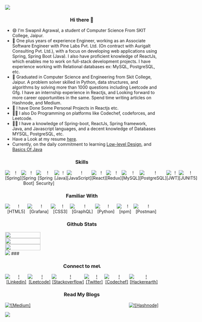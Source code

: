 ![](https://komarev.com/ghpvc/?username=your-code123-tech&style=flat-square&label=VIEWS)

<div align="center">
  
### Hi there 👋
  
 </div>
 
* 😄 I'm Swapnil Agrawal, a student of Computer Science From SKIT College, Jaipur.
* 🚐 One plus years of experience Engineer, working as an Associate Software Engineer with Pine Labs Pvt. Ltd. (On contract with AurigaIt Consulting Pvt. Ltd.), with a focus on developing web applications using Spring, Spring Boot (Java). I also have proficient knowledge of ReactJs, which enables me to work on full-stack development projects. I have experience working with Relational databases ex: MySQL, PostgreSQL, etc.
* 🚐 Graduated in Computer Science and Engineering from Skit College, Jaipur. A problem solver skilled in Python, data structures, and algorithms by solving more than 1000 questions including Leetcode and Gfg. I have an internship experience in Reactjs, and Looking forward to more career opportunities in the same. Spend time writing articles on Hashnode, and Medium. 
* 🔨 I have Done Some Personal Projects in Reactjs etc.
* 👨‍💻 I also Do Programming on platforms like Codechef, codeforces, and Leetcode.
* 👨‍💻 I have a knowledge of Spring-boot, ReactJs, Spring framework, Java, and Javascript languages, and a decent knowledge of Databases MYSQL, PostgreSQL, etc.
* Have a Look at my resume <a href="https://drive.google.com/file/d/1akI1JTbIMB4YgCiFJPXIflLrgISCrZoO/view" target="_blank">here</a>.
* Currently, on the daily commitment to learning [Low-level Design](https://github.com/code123-tech/Low-Level-Design-Questions), and [Basics Of Java](https://github.com/code123-tech/Basics_Java_With_OOP_Concepts)


<div align="center">
  
  ### Skills 

  <div style="display:flex;justify-content:space-between;"> 
      <img src="https://img.shields.io/badge/Spring-6DB33F?style=for-the-badge&logo=spring&logoColor=white" alt="![Spring]" />
      <img src="https://img.shields.io/badge/Spring_Boot-F2F4F9?style=for-the-badge&logo=spring-boot" alt="![Spring Boot]" />
      <img src="https://img.shields.io/badge/Spring_Security-6DB33F?style=for-the-badge&logo=Spring-Security&logoColor=white" alt="![Spring Security]" /> 
      <img src="https://img.shields.io/badge/java-%23ED8B00.svg?style=for-the-badge&logo=java&logoColor=white" alt="![Java]" />
       <img src="https://img.shields.io/badge/javascript-%23323330.svg?style=for-the-badge&logo=javascript&logoColor=%23F7DF1E" alt="![JavaScript]" />
       <img src="https://img.shields.io/badge/react-%2320232a.svg?style=for-the-badge&logo=react&logoColor=%2361DAFB" alt="![React]" />
       <img src="https://img.shields.io/badge/redux-%23593d88.svg?style=for-the-badge&logo=redux&logoColor=white" alt="![Redux]" />
      <img src="https://img.shields.io/badge/MySQL-00000F?style=for-the-badge&logo=mysql&logoColor=white" alt="![MySQL]" />
      <img src="https://img.shields.io/badge/PostgreSQL-316192?style=for-the-badge&logo=postgresql&logoColor=white" alt="![PostgreSQL]" />
      <img src="https://img.shields.io/badge/JWT-000000?style=for-the-badge&logo=JSON%20web%20tokens&logoColor=white" alt="![JWT]" />
      <img src="https://img.shields.io/badge/Junit5-25A162?style=for-the-badge&logo=junit5&logoColor=white" alt="![JUNIT5]" />
      
  </div>
</div>

###


<div align="center">
  
  ### Familiar With 
  
  <div style="display:flex;justify-content:space-between;">
        <img src="https://img.shields.io/badge/html5-%23E34F26.svg?style=for-the-badge&logo=html5&logoColor=white" alt="![HTML5]" />
       <img src="https://img.shields.io/badge/Grafana-F2F4F9?style=for-the-badge&logo=grafana&logoColor=orange&labelColor=F2F4F9" alt="![Grafana]" />
       <img src="https://img.shields.io/badge/css3-%231572B6.svg?style=for-the-badge&logo=css3&logoColor=white" alt="![CSS3]" />
        <img src="https://img.shields.io/badge/-GraphQL-E10098?style=for-the-badge&logo=graphql&logoColor=white" alt="![GraphQL]" />
       <img src="https://img.shields.io/badge/python-3670A0?style=for-the-badge&logo=python&logoColor=ffdd54" alt="![Python]" />
       <img src="https://img.shields.io/badge/npm-CB3837?style=for-the-badge&logo=npm&logoColor=white" alt="![npm]" />
       <img src="https://img.shields.io/badge/Postman-FF6C37?style=for-the-badge&logo=Postman&logoColor=white" alt="![Postman]" />
      
  </div>
</div>


<div align="center"> 
  
### Github Stats 
  
</div>

<div style="display:flex;flex-direction:column;">
  <img style="width:48%" src="https://github-readme-stats-git-masterrstaa-rickstaa.vercel.app/api?username=code123-tech&theme=github_dark" />
  <img style="width:48%" src="https://github-readme-streak-stats.herokuapp.com/?user=code123-tech&theme=dark" /> 
  <img style="width:48%" src="https://github-profile-summary-cards.vercel.app/api/cards/profile-details?username=code123-tech&theme=github_dark" />
 </div>
<img src="https://github-profile-trophy.vercel.app/?username=code123-tech&theme=github_dark" />
###

<div align="center">
  
  ### Connect to me📞
  
  <div style="display:flex;justify-content:space-between;">
        <a href="https://www.linkedin.com/in/swapnil-agrawal-504bba176/">
            <img src="https://img.shields.io/badge/linkedin-%230077B5.svg?style=for-the-badge&logo=linkedin&logoColor=white" alt="![Linkedin]" />
        </a>
        <a href="https://leetcode.com/swap2001/">
            <img src="https://img.shields.io/badge/-LeetCode-FFA116?style=for-the-badge&logo=LeetCode&logoColor=black" alt="![Leetcode]" />
        </a> 
        <a href="https://stackoverflow.com/users/13318793/swap">
            <img src="https://img.shields.io/badge/Stack_Overflow-FE7A16?style=for-the-badge&logo=stack-overflow&logoColor=white" alt="![Stackoverflow]" />
        </a>
        <a href="https://twitter.com/ninjaswap_">
            <img src="https://img.shields.io/badge/X-000000?style=for-the-badge&logo=x&logoColor=white" alt="![Twitter]" />
        </a>
        <a href="https://www.codechef.com/users/swap2001">
            <img src="https://img.shields.io/badge/Codechef-%23B92B27.svg?&style=for-the-badge&logo=Codechef&logoColor=white" alt="![Codechef]" />
        </a>
        <a href="[https://www.codechef.com/users/swap2001](https://www.hackerearth.com/@swapnil880)">
            <img src="https://img.shields.io/badge/HackerEarth-%232C3454.svg?&style=for-the-badge&logo=HackerEarth&logoColor=Blue" alt="![Hackerearth]" />
        </a>
  </div>
</div>


###

<div align="center">
  
  ### Read My Blogs  

  <div style="display:flex;justify-content:space-between;">
      <a href="https://swapnilagarwal2001.medium.com/">
        <img src="https://img.shields.io/badge/Medium-%23000000.svg?style=for-the-badge&logo=Medium&logoColor=white" alt="![Medium]" />
     </a>
      <a href="https://bitmoreengineering.hashnode.dev/">
        <img src="https://img.shields.io/badge/Hashnode-2962FF?style=for-the-badge&logo=hashnode&logoColor=white" alt="![Hashnode]" />
     </a>
  </div>
</div>



<!--
**code123-tech/code123-tech** is a ✨ _special_ ✨ repository because its `README.md` (this file) appears on your GitHub profile.

Here are some ideas to get you started:

- 🔭 I’m currently working on ...
- 🌱 I’m currently learning ...
- 👯 I’m looking to collaborate on ...
- 🤔 I’m looking for help with ...
- 💬 Ask me about ...
- 📫 How to reach me: ...
- 😄 Pronouns: ...
- ⚡ Fun fact: ...
-->

![](https://hit.yhype.me/github/profile?user_id=53444217)

